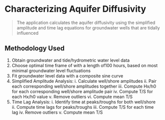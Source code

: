 # Characterizing Aquifer Diffusivity
> The application calculates the aquifer diffusivity using the simplified amplitude and time lag equations for groundwater wells that are tidally influenced

## Methodology Used
1.	Obtain groundwater and tide/hydrometric water level data 
2.	Choose optimal time frame of with a length of100 hours, based on most minimal groundwater level fluctuations
3.	Fit groundwater level data with a composite sine curve 
4.	Simplified Amplitude Analysis:
     i.	Calculate well/shore amplitudes
    ii.	Pair each corresponding well/shore amplitudes together
    iii.	Compute Hx/h0 for each corresponding well/shore amplitude pair
    iv.	Compute T/S for each Hx/h0 value
    v.	Remove outliers
    vi.	Compute mean T/S 
5.	Time Lag Analysis: 
    i.	Identify time at peaks/troughs for both well/shore 
    ii.	Compute time lags for peaks/troughs 
    iii.	Compute T/S for each time lag 
    iv.	Remove outliers
    v.	Compute mean T/S
